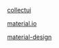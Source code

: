 [collectui](https://collectui.com/)

[material.io](https://m3.material.io/get-started)

[material-design](https://wcc723.gitbooks.io/google_design_translate/content/material-design-introduction.html)